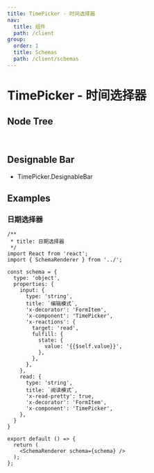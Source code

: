 ```yaml
---
title: TimePicker - 时间选择器
nav:
  title: 组件
  path: /client
group:
  order: 1
  title: Schemas
  path: /client/schemas
---
```


# TimePicker - 时间选择器

## Node Tree

<pre lang="tsx">
<TimePicker/>
</pre>

## Designable Bar

- TimePicker.DesignableBar

## Examples

### 日期选择器

```tsx
/**
 * title: 日期选择器
 */
import React from 'react';
import { SchemaRenderer } from '../';

const schema = {
  type: 'object',
  properties: {
    input: {
      type: 'string',
      title: `编辑模式`,
      'x-decorator': 'FormItem',
      'x-component': 'TimePicker',
      'x-reactions': {
        target: 'read',
        fulfill: {
          state: {
            value: '{{$self.value}}',
          },
        },
      },
    },
    read: {
      type: 'string',
      title: `阅读模式`,
      'x-read-pretty': true,
      'x-decorator': 'FormItem',
      'x-component': 'TimePicker',
    },
  }
}

export default () => {
  return (
    <SchemaRenderer schema={schema} />
  );
};
```
